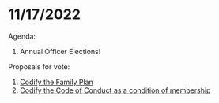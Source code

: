 # 11/17/2022

Agenda:

1. Annual Officer Elections!

Proposals for vote:

1. [Codify the Family Plan](https://docs.google.com/document/d/1z8\_cqycQU\_syKe6SOd1BwfXFHKL6HSbMAiwUbLhhhh8/edit?usp=sharing)
2. [Codify the Code of Conduct as a condition of membership](https://docs.google.com/document/d/130w8B1oKFju1pflGMx7Qz8noWKavh5GLNiDbgcNYw8A/edit?usp=sharing)
